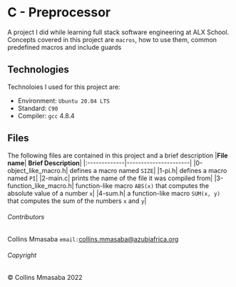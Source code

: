 # C - Preprocessor
A project I did while learning full stack software engineering at ALX School. Concepts covered in this project are `macros`, how to use them, common predefined macros and include guards

## Technologies
Technoloies I used for this project are:
- Environment: `Ubuntu 20.04 LTS`
- Standard: `C90`
- Compiler: `gcc` 4.8.4

## Files
The following files are contained in this project and a brief description
|**File name**| **Brief Description**|
|:-------------|----------------------|
|0-object_like_macro.h| defines a macro named `SIZE`|
|1-pi.h| defines a macro named `PI`|
|2-main.c| prints the name of the file it was compiled from|
|3-function_like_macro.h| function-like macro `ABS(x)` that computes the absolute value of a number `x`|
|4-sum.h| a function-like macro `SUM(x, y)` that computes the sum of the numbers `x` and `y`|

###### Contributors ######
Collins Mmasaba `email:`<collins.mmasaba@azubiafrica.org>

###### Copyright ######
© Collins Mmasaba 2022
